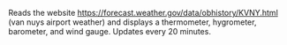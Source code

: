Reads the website https://forecast.weather.gov/data/obhistory/KVNY.html (van nuys airport weather) and displays a thermometer, hygrometer, barometer, and wind gauge. Updates every 20 minutes.
